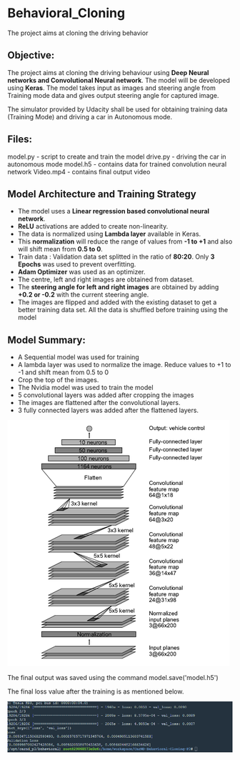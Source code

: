 # Behavioral_Cloning
The project aims at cloning the driving behavior

## Objective:

The project aims at cloning the driving behaviour using **Deep Neural networks and Convolutional Neural network**. The model will be developed using **Keras**. The model takes input as images and steering angle from Training mode data and gives output steering angle for captured image.
  
The simulator provided by Udacity shall be used for obtaining training data (Training Mode) and driving a car in Autonomous mode.

## Files:

model.py - script to create and train the model
drive.py - driving the car in autonomous mode
model.h5 - contains data for trained convolution neural network
Video.mp4 - contains final output video

## Model Architecture and Training Strategy

- The model uses a **Linear regression based convolutional neural network**.
- **ReLU** activations are added to create non-linearity.
- The data is normalized using **Lambda layer** available in Keras.
- This **normalization** will reduce the range of values from **-1 to +1** and also will shift mean from **0.5 to 0**.
- Train data : Validation data set splitted in the ratio of **80:20**. Only **3 Epochs** was used to prevent overfitting.
- **Adam Optimizer** was used as an optimizer.
- The centre, left and right images are obtained from dataset.
- The **steering angle for left and right images** are obtained by adding **+0.2 or -0.2** with the current steering angle.
- The images are flipped and added with the existing dataset to get a better training data set. All the data is shuffled before training using the model

## Model Summary:

- A Sequential model was used for training
- A lambda layer was used to normalize the image. Reduce values to +1 to -1 and shift mean from 0.5 to 0
- Crop the top of the images.
- The Nvidia model was used to train the model
- 5 convolutional layers was added after cropping the images
- The images are flattened after the convolutional layers.
- 3 fully connected layers was added after the flattened layers.

![Lenet](ImageData/Lenet.png)

The final output was saved using the command model.save('model.h5')

The final loss value after the training is as mentioned below.

![Loss](ImageData/Loss.png)
